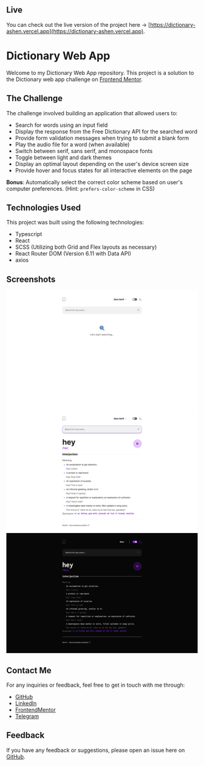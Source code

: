 ## Live

You can check out the live version of the project here -> [https://dictionary-ashen.vercel.app](https://dictionary-ashen.vercel.app).

# Dictionary Web App

Welcome to my Dictionary Web App repository. This project is a solution to the Dictionary web app challenge on [Frontend Mentor](https://www.frontendmentor.io).

## The Challenge

The challenge involved building an application that allowed users to:

- Search for words using an input field
- Display the response from the Free Dictionary API for the searched word
- Provide form validation messages when trying to submit a blank form
- Play the audio file for a word (when available)
- Switch between serif, sans serif, and monospace fonts
- Toggle between light and dark themes
- Display an optimal layout depending on the user's device screen size
- Provide hover and focus states for all interactive elements on the page

**Bonus**: Automatically select the correct color scheme based on user's computer preferences. (Hint: `prefers-color-scheme` in CSS)

## Technologies Used

This project was built using the following technologies:

- Typescript
- React
- SCSS (Utilizing both Grid and Flex layouts as necessary)
- React Router DOM (Version 6.11 with Data API)
- axios

## Screenshots

![screenshot-1](./screenshots/screnshot-1.png)
![screenshot-2](./screenshots/screnshot-2.png)
![screenshot-3](./screenshots/screnshot-3.png)

## Contact Me

For any inquiries or feedback, feel free to get in touch with me through:

- [GitHub](https://github.com/vladislav-gorovenko)
- [LinkedIn](https://www.linkedin.com/in/vladislav-gorovenko-web/)
- [FrontendMentor](https://www.frontendmentor.io/profile/martinideniam/)
- [Telegram](https://t.me/vlad_webdev_iam)

## Feedback

If you have any feedback or suggestions, please open an issue here on [GitHub](https://github.com/vladislav-gorovenko/dictionary/issues).
